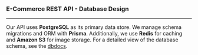 ### E-Commerce REST API - Database Design

---

Our API uses **PostgreSQL** as its primary data store. We manage schema migrations and ORM with **Prisma**. Additionally, we use **Redis** for caching and **Amazon S3** for image storage. For a detailed view of the database schema, see the [dbdocs](https://dbdocs.io/irokovictor7/E-commerce-api).